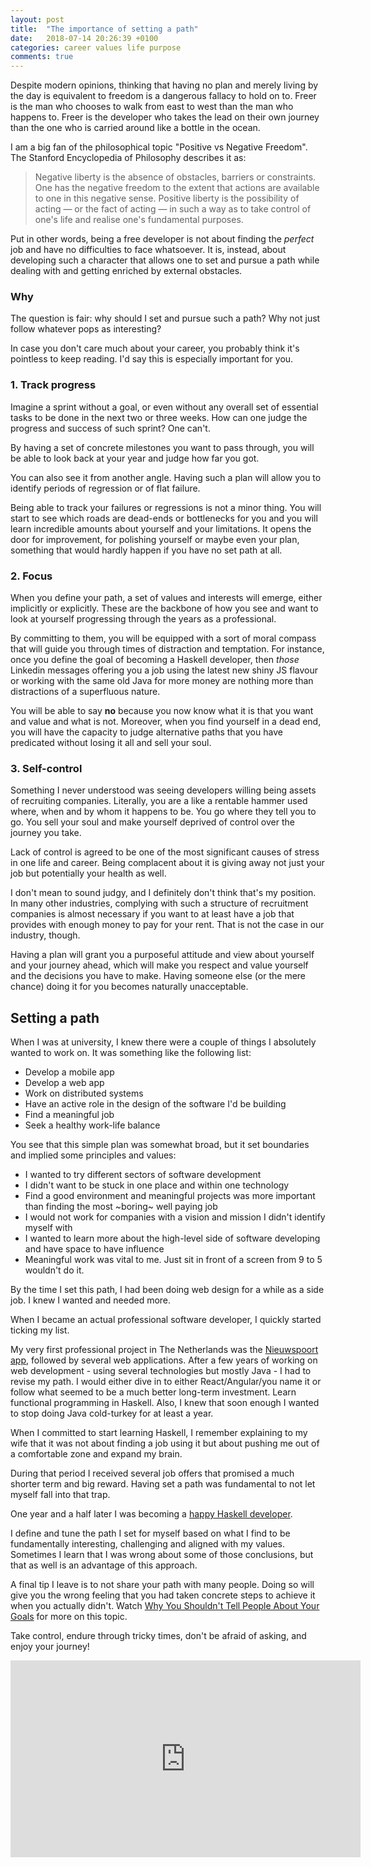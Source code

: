 ```yaml
---
layout: post
title:  "The importance of setting a path"
date:   2018-07-14 20:26:39 +0100
categories: career values life purpose
comments: true
---
```


Despite modern opinions, thinking that having no plan and merely living by the day is equivalent to freedom is a dangerous fallacy to hold on to. Freer is the man who chooses to walk from east to west than the man who happens to. Freer is the developer who takes the lead on their own journey than the one who is carried around like a bottle in the ocean.

I am a big fan of the philosophical topic "Positive vs Negative Freedom". The Stanford Encyclopedia of Philosophy describes it as:

> Negative liberty is the absence of obstacles, barriers or constraints. One has the negative freedom to the extent that actions are available to one in this negative sense. Positive liberty is the possibility of acting — or the fact of acting — in such a way as to take control of one's life and realise one's fundamental purposes.

Put in other words, being a free developer is not about finding the _perfect_ job and have no difficulties to face whatsoever. It is, instead, about developing such a character that allows one to set and pursue a path while dealing with and getting enriched by external obstacles.

### Why

The question is fair: why should I set and pursue such a path? Why not just follow whatever pops as interesting?

In case you don't care much about your career, you probably think it's pointless to keep reading. I'd say this is especially important for you.

### 1. Track progress

Imagine a sprint without a goal, or even without any overall set of essential tasks to be done in the next two or three weeks. How can one judge the progress and success of such sprint? One can't.

By having a set of concrete milestones you want to pass through, you will be able to look back at your year and judge how far you got.

You can also see it from another angle. Having such a plan will allow you to identify periods of regression or of flat failure.

Being able to track your failures or regressions is not a minor thing. You will start to see which roads are dead-ends or bottlenecks for you and you will learn incredible amounts about yourself and your limitations. It opens the door for improvement, for polishing yourself or maybe even your plan, something that would hardly happen if you have no set path at all.

### 2. Focus

When you define your path, a set of values and interests will emerge, either implicitly or explicitly. These are the backbone of how you see and want to look at yourself progressing through the years as a professional.

By committing to them, you will be equipped with a sort of moral compass that will guide you through times of distraction and temptation. For instance, once you define the goal of becoming a Haskell developer, then _those_ Linkedin messages offering you a job using the latest new shiny JS flavour or working with the same old Java for more money are nothing more than distractions of a superfluous nature.

You will be able to say **no** because you now know what it is that you want and value and what is not. Moreover, when you find yourself in a dead end, you will have the capacity to judge alternative paths that you have predicated without losing it all and sell your soul.

### 3. Self-control

Something I never understood was seeing developers willing being assets of recruiting companies. Literally, you are a like a rentable hammer used where, when and by whom it happens to be. You go where they tell you to go. You sell your soul and make yourself deprived of control over the journey you take.

Lack of control is agreed to be one of the most significant causes of stress in one life and career. Being complacent about it is giving away not just your job but potentially your health as well.

I don't mean to sound judgy, and I definitely don't think that's my position. In many other industries, complying with such a structure of recruitment companies is almost necessary if you want to at least have a job that provides with enough money to pay for your rent. That is not the case in our industry, though.

Having a plan will grant you a purposeful attitude and view about yourself and your journey ahead, which will make you respect and value yourself and the decisions you have to make. Having someone else (or the mere chance) doing it for you becomes naturally unacceptable.


## Setting a path

When I was at university, I knew there were a couple of things I absolutely wanted to work on. It was something like the following list:

- Develop a mobile app
- Develop a web app
- Work on distributed systems
- Have an active role in the design of the software I'd be building
- Find a meaningful job
- Seek a healthy work-life balance

You see that this simple plan was somewhat broad, but it set boundaries and implied some principles and values:

- I wanted to try different sectors of software development
- I didn't want to be stuck in one place and within one technology
- Find a good environment and meaningful projects was more important than finding the most ~boring~ well paying job
- I would not work for companies with a vision and mission I didn't identify myself with
- I wanted to learn more about the high-level side of software developing and have space to have influence
- Meaningful work was vital to me. Just sit in front of a screen from 9 to 5 wouldn't do it.

By the time I set this path, I had been doing web design for a while as a side job. I knew I wanted and needed more.

When I became an actual professional software developer, I quickly started ticking my list.

My very first professional project in The Netherlands was the [Nieuwspoort app](https://itunes.apple.com/nl/app/nieuwspoort/id498033973?mt=8), followed by several web applications. After a few years of working on web development - using several technologies but mostly Java - I had to revise my path. I would either dive in to either React/Angular/you name it or follow what seemed to be a much better long-term investment. Learn functional programming in Haskell. Also, I knew that soon enough I wanted to stop doing Java cold-turkey for at least a year.

When I committed to start learning Haskell, I remember explaining to my wife that it was not about finding a job using it but about pushing me out of a comfortable zone and expand my brain.

During that period I received several job offers that promised a much shorter term and big reward. Having set a path was fundamental to not let myself fall into that trap.

One year and a half later I was becoming a [happy Haskell developer](/2017/07/13/happy-Haskell-developer).

I define and tune the path I set for myself based on what I find to be fundamentally interesting, challenging and aligned with my values. Sometimes I learn that I was wrong about some of those conclusions, but that as well is an advantage of this approach.

A final tip I leave is to not share your path with many people. Doing so will give you the wrong feeling that you had taken concrete steps to achieve it when you actually didn't. Watch [Why You Shouldn't Tell People About Your Goals](https://www.youtube.com/watch?v=mKdm5xSZiOA) for more on this topic.

Take control, endure through tricky times, don't be afraid of asking, and enjoy your journey!

<iframe width="560" height="315" src="https://www.youtube.com/embed/Dap3GM6-luU?start=10" frameborder="0" allow="autoplay; encrypted-media" allowfullscreen></iframe>
